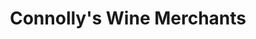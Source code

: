 ---
title: "Connolly's Wine Merchants"
url: /birmingham/connollys-wine-merchants/
shop: Spirituosen
---
